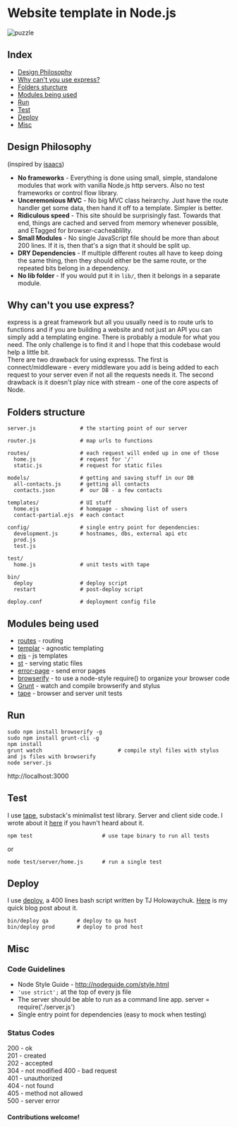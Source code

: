 # Website template in Node.js

![puzzle](http://i.imgur.com/8orBBZu.png)

## Index

* [Design Philosophy](#design-philosophy)
* [Why can't you use express?](#why-can't-you-use-express?)
* [Folders sturcture](#folders-structure)
* [Modules being used](#modules-being-used)
* [Run](#run)
* [Test](#test)
* [Deploy](#deploy)
* [Misc](#misc)

## Design Philosophy

(inspired by [isaacs](https://github.com/isaacs/npm-www))

* **No frameworks** - Everything is done using small, simple, standalone modules that work with vanilla Node.js http servers. Also no test frameworks or control flow library.
* **Unceremonious MVC** - No big MVC class heirarchy. Just have the route handler get some data, then hand it off to a template.  Simpler is better.
* **Ridiculous speed** - This site should be surprisingly fast.  Towards that end, things are cached and served from memory whenever possible, and ETagged for browser-cacheablility.
* **Small Modules** - No single JavaScript file should be more than about 200 lines.  If it is, then that's a sign that it should be split up.  
* **DRY Dependencies** - If multiple different routes all have to keep doing the same thing, then they should either be the same route, or the repeated bits belong in a dependency.
* **No lib folder** - If you would put it in `lib/`, then it belongs in a separate module.

## Why can't you use express?

express is a great framework but all you usually need is to route urls to functions and if you are building a website and not just an API you can simply add a templating engine. There is probably a module for what you need. The only challenge is to find it and I hope that this codebase would help a little bit.  
There are two drawback for using expresss. The first is connect/middleware - every middleware you add is being added to each request to your server even if not all the requests needs it. The second drawback is it doesn't play nice with stream - one of the core aspects of Node.  

## Folders structure

```
server.js              # the starting point of our server

router.js              # map urls to functions

routes/                # each request will ended up in one of those
  home.js              # request for '/'
  static.js            # request for static files

models/                # getting and saving stuff in our DB 
  all-contacts.js      # getting all contacts
  contacts.json        #  our DB - a few contacts

templates/             # UI stuff
  home.ejs             # homepage - showing list of users
  contact-partial.ejs  # each contact

config/                # single entry point for dependencies:
  development.js       # hostnames, dbs, external api etc
  prod.js               
  test.js

test/             
  home.js              # unit tests with tape

bin/
  deploy               # deploy script
  restart              # post-deploy script

deploy.conf            # deployment config file
```

## Modules being used

* [routes](https://github.com/aaronblohowiak/routes.js) - routing
* [templar](https://github.com/isaacs/templar) - agnostic templating
* [ejs](https://github.com/visionmedia/ejs) - js templates
* [st](https://github.com/isaacs/st) - serving static files
* [error-page](https://github.com/isaacs/error-page) - send error pages
* [browserify](https://github.com/substack/node-browserify) - to use a node-style require() to organize your browser code
* [Grunt](http://gruntjs.com/) - watch and compile browserify and stylus
* [tape](https://github.com/substack/tape) - browser and server unit tests
        
## Run

```
sudo npm install browserify -g
sudo npm install grunt-cli -g
npm install
grunt watch                        # compile styl files with stylus and js files with browserify 
node server.js
```
http://localhost:3000

## Test

I use [tape](https://github.com/substack/tape), substack's minimalist test library. Server and client side code.  I wrote about it [here](https://github.com/oren/oren.github.com/blob/master/posts/tape/tape.md) if you havn't heard about it.

    npm test                      # use tape binary to run all tests

or

    node test/server/home.js      # run a single test

## Deploy

I use [deploy](https://github.com/visionmedia/deploy), a 400 lines bash script written by TJ Holowaychuk. [Here](https://github.com/oren/oren.github.com/blob/master/posts/deploy.md) is my quick blog post about it.

    bin/deploy qa         # deploy to qa host
    bin/deploy prod       # deploy to prod host

## Misc

### Code Guidelines

* Node Style Guide - http://nodeguide.com/style.html
* `'use strict';` at the top of every js file
* The server should be able to run as a command line app. server = require('./server.js')
* Single entry point for dependencies (easy to mock when testing)

### Status Codes

200 - ok  
201 - created  
202 - accepted  
304 - not modified
400 - bad request  
401 - unauthorized  
404 - not found  
405 - method not allowed  
500 - server error  

#### Contributions welcome!
